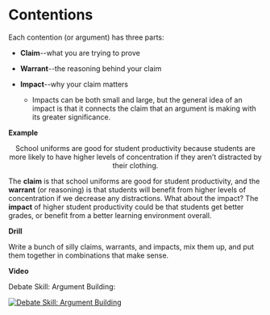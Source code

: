 # Contentions

Each contention (or argument) has three parts:

* **Claim**--what you are trying to prove

* **Warrant**--the reasoning behind your claim

* **Impact**--why your claim matters
  * Impacts can be both small and large, but the general idea of an impact is that it connects the claim that an argument is making with its greater significance.

**Example**

<center>School uniforms are good for student productivity because students are more likely to have higher levels of concentration if they aren’t distracted by their clothing.</center>

The **claim** is that school uniforms are good for student productivity, and the **warrant** (or reasoning) is that students will benefit from higher levels of concentration if we decrease any distractions. What about the impact? The **impact** of higher student productivity could be that students get better grades, or benefit from a better learning environment overall.


**Drill**

Write a bunch of silly claims, warrants, and impacts, mix them up, and put them together in combinations that make sense.

**Video**

Debate Skill: Argument Building:

[![Debate Skill: Argument Building](https://img.youtube.com/vi/1zZ4YEuThRw/0.jpg)](https://www.youtube.com/watch?v=1zZ4YEuThRw "Debate Skill: Argument Building")
